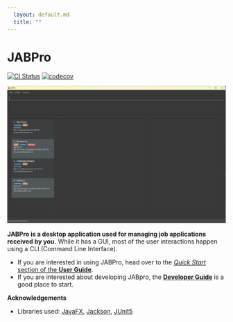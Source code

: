 ```yaml
---
  layout: default.md
  title: ""
---
```


# JABPro

[![CI Status](https://github.com/se-edu/addressbook-level3/workflows/Java%20CI/badge.svg)](https://github.com/se-edu/addressbook-level3/actions)
[![codecov](https://codecov.io/gh/se-edu/addressbook-level3/branch/master/graph/badge.svg)](https://codecov.io/gh/se-edu/addressbook-level3)

![Ui](images/Ui.png)

**JABPro is a desktop application used for managing job applications received by you.** While it has a GUI, most of the user interactions happen using a CLI (Command Line Interface).

* If you are interested in using JABPro, head over to the [_Quick Start_ section of the **User Guide**](UserGuide.html#quick-start).
* If you are interested about developing JABpro, the [**Developer Guide**](DeveloperGuide.html) is a good place to start.


**Acknowledgements**

* Libraries used: [JavaFX](https://openjfx.io/), [Jackson](https://github.com/FasterXML/jackson), [JUnit5](https://github.com/junit-team/junit5)
